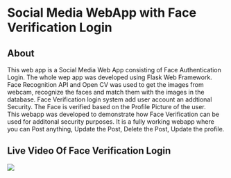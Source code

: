 # Social Media WebApp with Face Verification Login
## About
This web app is a Social Media Web App consisting of Face Authentication Login.
The whole wep app was developed using Flask Web Framework. Face Recognition API and Open CV was used to get the images from webcam, recognize the faces and match them with the images in the database. Face Verification login system add user account an addtional Security. The Face is verified based on the Profile Picture of the user.<br>
This webapp was developed to demonstrate how Face Verification can be used for additonal security purposes. It is a fully working webapp where you can Post anything, Update the Post, Delete the Post, Update the profile.
## Live Video Of Face Verification Login
![](https://github.com/venugopalkadamba/Social_Media_WebApp_with_FaceVerification_Login/blob/master/Final-Video-Fastened.gif)

